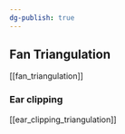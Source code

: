 ```yaml
---
dg-publish: true
---
```


## Fan Triangulation

[[fan_triangulation]]

### Ear clipping

[[ear_clipping_triangulation]]

